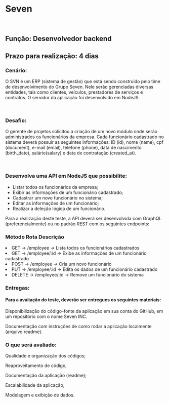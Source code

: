 <h1>Seven</h1>
<br>
<h2>Função: Desenvolvedor backend</h2>
<h2>Prazo para realização: 4 dias</h2>
<h3>Cenário:</h3>
<p>O SVN é um ERP (sistema de gestão) que está sendo construído pelo time de desenvolvimento do
Grupo Seven. Nele serão gerenciadas diversas entidades, tais como clientes, veículos, prestadores de serviços e contratos. O servidor da aplicação foi desenvolvido em NodeJS.<p>
<br>

<h3>Desafio:</h3>
<p>O gerente de projetos solicitou a criação de um novo módulo onde serão administrados os funcionários da empresa. Cada funcionário cadastrado no sistema deverá possuir as seguintes informações: ID (id), nome (name), cpf (document), e-mail (email), telefone (phone), data de nascimento (birth_date), salário(salary) e data de contratação (created_at).<p>
<br>

<h3>Desenvolva uma API em NodeJS que possibilite:</h3>
<ul>
<li>Listar todos os funcionários da empresa;</li>
<li>Exibir as informações de um funcionário cadastrado;</li>
<li>Cadastrar um novo funcionário no sistema;</li>
<li>Editar as informações de um funcionário;</li>
<li>Realizar a deleção lógica de um funcionário.</li> 
</ul>

<p>Para a realização deste teste, a API deverá ser desenvolvida com GraphQL (preferencialmente) ou no padrão REST com os seguintes endpoints: </p>

<h3>Método Rota Descrição</h3>
<li>GET -> /employee -> Lista todos os funcionários cadastrados</li>
<li>GET -> /employee/:id -> Exibe as informações de um funcionário cadastrado</li>
<li>POST -> /employee -> Cria um novo funcionário</li>
<li>PUT -> /employee/:id -> Edita os dados de um funcionário cadastrado</li>
<li>DELETE -> /employee/:id -> Remove um funcionário do sistema</li>


<h3>Entregas:</h3>
<h4>Para a avaliação do teste, deverão ser entregues os seguintes materiais:</h4>
<p>Disponibilização do código-fonte da aplicação em sua conta do GitHub, em um repositório
com o nome Seven INC.</p>
<p>Documentação com instruções de como rodar a aplicação localmente (arquivo readme).</p>


<h3>O que será avaliado:</h3>
<p>Qualidade e organização dos códigos;</p>
<p>Reaproveitamento de código;</p>
<p>Documentação da aplicação (readme);</p>
<p>Escalabilidade da aplicação;</p>
<p>Modelagem e exibição de dados.</p>